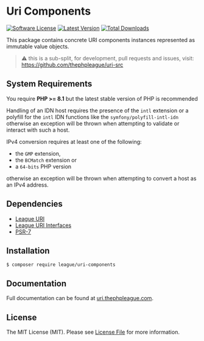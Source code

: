 Uri Components
=======

[![Software License](https://img.shields.io/badge/license-MIT-brightgreen.svg?style=flat-square)](LICENSE)
[![Latest Version](https://img.shields.io/github/release/thephpleague/uri-components.svg?style=flat-square)](https://github.com/thephpleague/uri-components/releases)
[![Total Downloads](https://img.shields.io/packagist/dt/league/uri-components.svg?style=flat-square)](https://packagist.org/packages/league/uri-components)

This package contains concrete URI components instances represented as immutable value objects.

> ⚠️ this is a sub-split, for development, pull requests and issues, visit: https://github.com/thephpleague/uri-src

System Requirements
-------

You require **PHP >= 8.1** but the latest stable version of PHP is recommended

Handling of an IDN host requires the presence of the `intl`
extension or a polyfill for the `intl` IDN functions like the
`symfony/polyfill-intl-idn` otherwise an exception will be thrown
when attempting to validate or interact with such a host.

IPv4 conversion requires at least one of the following:

- the `GMP` extension,
- the `BCMatch` extension or
- a `64-bits` PHP version

otherwise an exception will be thrown when attempting to convert a host
as an IPv4 address.

Dependencies
-------

- [League URI][]
- [League URI Interfaces][]
- [PSR-7][]

Installation
--------

```
$ composer require league/uri-components
```

Documentation
--------

Full documentation can be found at [uri.thephpleague.com][].

License
-------

The MIT License (MIT). Please see [License File](LICENSE) for more information.

[PSR-7]: http://www.php-fig.org/psr/psr-7/
[uri.thephpleague.com]: http://uri.thephpleague.com
[League URI Interfaces]: https://github.com/thephpleague/uri-interfaces
[League URI]: https://github.com/thephpleague/uri
